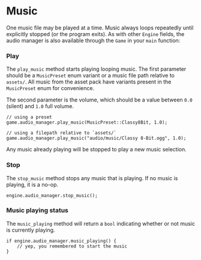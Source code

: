 # Music

One music file may be played at a time.  Music always loops repeatedly until explicitly stopped (or the program exits). As with other `Engine` fields, the audio manager is also available through the `Game` in your `main` function:

### Play

The `play_music` method starts playing looping music. The first parameter should be a `MusicPreset` enum variant or a music file path relative to `assets/`. All music from the asset pack have variants present in the `MusicPreset` enum for convenience.

The second parameter is the volume, which should be a value between `0.0` (silent) and `1.0` full volume.

```rust,ignored
// using a preset
game.audio_manager.play_music(MusicPreset::Classy8Bit, 1.0);

// using a filepath relative to `assets/`
game.audio_manager.play_music("audio/music/Classy 8-Bit.ogg", 1.0);
```

Any music already playing will be stopped to play a new music selection.

### Stop

The `stop_music` method stops any music that is playing. If no music is playing, it is a no-op.

```rust,ignored
engine.audio_manager.stop_music();
```

### Music playing status

The `music_playing` method will return a `bool` indicating whether or not music is currently playing.

```rust,ignored
if engine.audio_manager.music_playing() {
    // yep, you remembered to start the music
}
```
